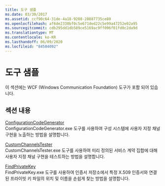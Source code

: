 ```yaml
---
title: 도구 샘플
ms.date: 03/30/2017
ms.assetid: ccf90c64-31de-4a18-9208-28887735ce80
ms.openlocfilehash: af6de2330bf0c5e671ded22c5e99a47252e02a95
ms.sourcegitcommit: cdb295dd1db589ce5169ac9ff096f01fd0c2da9d
ms.translationtype: MT
ms.contentlocale: ko-KR
ms.lasthandoff: 06/09/2020
ms.locfileid: "84584092"
---
```

# <a name="tool-samples"></a>도구 샘플
이 섹션에는 WCF (Windows Communication Foundation) 도구가 포함 되어 있습니다.  
  
## <a name="in-this-section"></a>섹션 내용  
 [ConfigurationCodeGenerator](configurationcodegenerator.md)  
 ConfigurationCodeGenerator.exe 도구를 사용하여 구성 시스템에 사용자 지정 채널 구현을 노출하는 방법을 설명합니다.  
  
 [CustomChannelsTester](customchannelstester.md)  
 CustomChannelsTester.exe 도구를 사용하여 미리 정의된 서비스 계약 집합에 대해 사용자 지정 채널 구현을 테스트하는 방법을 설명합니다.  
  
 [FindPrivateKey](findprivatekey.md)  
 FindPrivateKey.exe 도구를 사용하여 인증서 저장소에서 특정 X.509 인증서와 연결된 프라이빗 키 파일의 위치 및 이름을 손쉽게 찾는 방법을 설명합니다.
